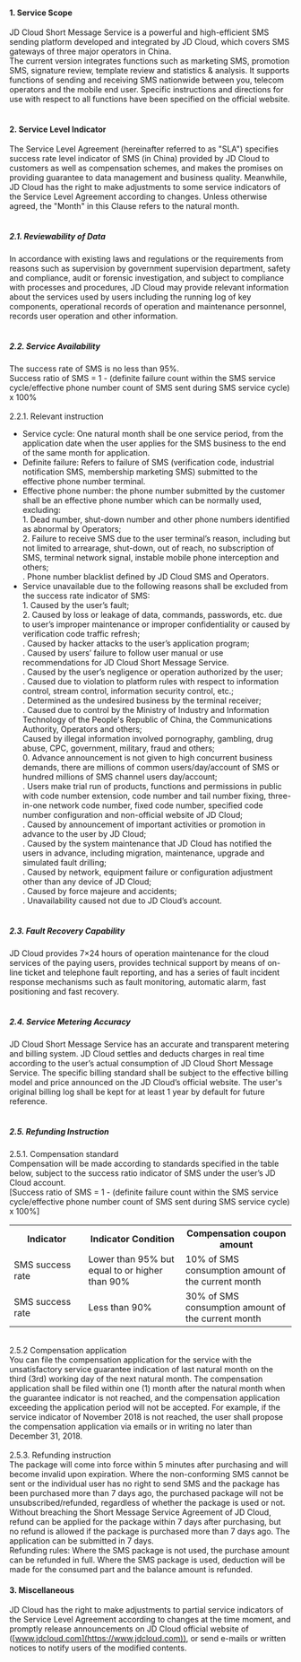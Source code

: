 ####  1. Service Scope<br>

  JD Cloud Short Message Service is a powerful and high-efficient SMS sending platform developed and integrated by JD Cloud, which covers SMS gateways of three major operators in China.<br>
  The current version integrates functions such as marketing SMS, promotion SMS, signature review, template review and statistics & analysis. It supports functions of sending and receiving SMS nationwide between you, telecom operators and the mobile end user. Specific instructions and directions for use with respect to all functions have been specified on the official website.<br><br>
#### 2. Service Level Indicator<br>

  The Service Level Agreement (hereinafter referred to as "SLA") specifies success rate level indicator of SMS (in China) provided by JD Cloud to customers as well as compensation schemes, and makes the promises on providing guarantee to data management and business quality. Meanwhile, JD Cloud has the right to make adjustments to some service indicators of the Service Level Agreement according to changes. Unless otherwise agreed, the "Month" in this Clause refers to the natural month.<br><br>

  #####  2.1. Reviewability of Data<br>

   In accordance with existing laws and regulations or the requirements from reasons such as supervision by government supervision department, safety and compliance, audit or forensic investigation, and subject to compliance with processes and procedures, JD Cloud may provide relevant information about the services used by users including the running log of key components, operational records of operation and maintenance personnel, records user operation and other information.<br><br>

  #####  2.2. Service Availability<br>

   The success rate of SMS is no less than 95%.<br>
   Success ratio of SMS = 1 - (definite failure count within the SMS service cycle/effective phone number count of SMS sent during SMS service cycle) x 100%<br><br>
   2.2.1. Relevant instruction<br>

   - Service cycle: One natural month shall be one service period, from the application date when the user applies for the SMS business to the end of the same month for application.<br>
   - Definite failure: Refers to failure of SMS (verification code, industrial notification SMS, membership marketing SMS) submitted to the effective phone number terminal.<br>
   - Effective phone number: the phone number submitted by the customer shall be an effective phone number which can be normally used, excluding:<br>
           1. 	Dead number, shut-down number and other phone numbers identified as abnormal by Operators;<br>
           2.	 Failure to receive SMS due to the user terminal’s reason, including but not limited to arrearage, shut-down, out of reach, no subscription of SMS, terminal network signal, instable mobile phone interception and others;<br>
           	.	Phone number blacklist defined by JD Cloud SMS and Operators.<br> 
   - Service unavailable due to the following reasons shall be excluded from the success rate indicator of SMS:<br>
           1. 	Caused by the user’s fault;<br>
           2. 	Caused by loss or leakage of data, commands, passwords, etc. due to user’s improper maintenance or improper confidentiality or caused by verification code traffic refresh;<br>
           	.	Caused by hacker attacks to the user’s application program;<br>
           	.	Caused by users’ failure to follow user manual or use recommendations for JD Cloud Short Message Service.<br>
           	.	Caused by the user’s negligence or operation authorized by the user;<br>
           	.	Caused due to violation to platform rules with respect to information control, stream control, information security control, etc.;<br>
           	.	Determined as the undesired business by the terminal receiver;<br>
           	.	Caused due to control by the Ministry of Industry and Information Technology of the People's Republic of China, the Communications Authority, Operators and others;<br>
           	Caused by illegal information involved pornography, gambling, drug abuse, CPC, government, military, fraud and others;<br>
           	0.	 Advance announcement is not given to high concurrent business demands, there are millions of common users/day/account of SMS or hundred millions of SMS channel users day/account;<br>
           		.	Users make trial run of products, functions and permissions in public with code number extension, code number and tail number fixing, three-in-one network code number, fixed code number, specified code number configuration and non-official website of JD Cloud;<br>
           		.	Caused by announcement of important activities or promotion in advance to the user by JD Cloud;<br>
           		.	Caused by the system maintenance that JD Cloud has notified the users in advance, including migration, maintenance, upgrade and simulated fault drilling;<br>
           		.	Caused by network, equipment failure or configuration adjustment other than any device of JD Cloud;<br>
           		.	Caused by force majeure and accidents;<br>
           		.	Unavailability caused not due to JD Cloud’s account.<br><br>

  #####  2.3. Fault Recovery Capability<br>

   JD Cloud provides 7×24 hours of operation maintenance for the cloud services of the paying users, provides technical support by means of on-line ticket and telephone fault reporting, and has a series of fault incident response mechanisms such as fault monitoring, automatic alarm, fast positioning and fast recovery.<br><br>

  #####  2.4. Service Metering Accuracy<br>

   JD Cloud Short Message Service has an accurate and transparent metering and billing system. JD Cloud settles and deducts charges in real time according to the user’s actual consumption of JD Cloud Short Message Service. The specific billing standard shall be subject to the effective billing model and price announced on the JD Cloud’s official website. The user's original billing log shall be kept for at least 1 year by default for future reference.<br><br>

  #####  2.5. Refunding Instruction<br>

   2.5.1. Compensation standard<br>
   Compensation will be made according to standards specified in the table below, subject to the success ratio indicator of SMS under the user’s JD Cloud account.<br>
   [Success ratio of SMS = 1 - (definite failure count within the SMS service cycle/effective phone number count of SMS sent during SMS service cycle) x 100%]<br>    
   <table>
        <tr align="center">
           <th width="200">Indicator</th>
           <th width="300">Indicator Condition</th>
           <th width="300">Compensation coupon amount</th>
        </tr>
         <tr>
            <td>SMS success rate</td>
            <td>Lower than 95% but equal to or higher than 90%</td>
            <td>10% of SMS consumption amount of the current month</td>
         </tr>
         <tr>
            <td>SMS success rate</td>
            <td>Less than 90%</td>
            <td>30% of SMS consumption amount of the current month</td>
         </tr>
   </table><br>
   2.5.2 Compensation application<br>
   You can file the compensation application for the service with the unsatisfactory service guarantee indication of last natural month on the third (3rd) working day of the next natural month. The compensation application shall be filed within one (1) month after the natural month when the guarantee indicator is not reached, and the compensation application exceeding the application period will not be accepted. For example, if the service indicator of November 2018 is not reached, the user shall propose the compensation application via emails or in writing no later than December 31, 2018.<br><br>
   2.5.3. Refunding instruction<br>
   The package will come into force within 5 minutes after purchasing and will become invalid upon expiration. Where the non-conforming SMS cannot be sent or the individual user has no right to send SMS and the package has been purchased more than 7 days ago, the purchased package will not be unsubscribed/refunded, regardless of whether the package is used or not. Without breaching the Short Message Service Agreement of JD Cloud, refund can be applied for the package within 7 days after purchasing, but no refund is allowed if the package is purchased more than 7 days ago. The application can be submitted in 7 days.<br>
   Refunding rules: Where the SMS package is not used, the purchase amount can be refunded in full. Where the SMS package is used, deduction will be made for the consumed part and the balance amount is refunded.
   
#### 3. Miscellaneous

  JD Cloud has the right to make adjustments to partial service indicators of the Service Level Agreement according to changes at the time moment, and promptly release announcements on JD Cloud official website of ([www.jdcloud.com](https://www.jdcloud.com)), or send e-mails or written notices to notify users of the modified contents.

